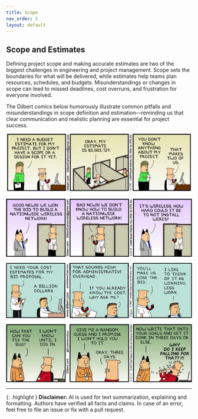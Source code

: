 ```yaml
---
title: Scope
nav_order: 5
layout: default
---
```


## Scope and Estimates

Defining project scope and making accurate estimates are two of the biggest challenges in engineering and project management. Scope sets the boundaries for what will be delivered, while estimates help teams plan resources, schedules, and budgets. Misunderstandings or changes in scope can lead to missed deadlines, cost overruns, and frustration for everyone involved.

The Dilbert comics below humorously illustrate common pitfalls and misunderstandings in scope definition and estimation—reminding us that clear communication and realistic planning are essential for project success.

![Dilbert Scope and Estimates](image-3.png)

![Dilbert Wireless Bid](image.png)

![Dilbert Billion Estimate](image-1.png)

![Dilbert 3d estimate](image-2.png)

---

{: .highlight }
**Disclaimer:** AI is used for text summarization, explaining and formatting. Authors have verified all facts and claims. In case of an error, feel free to file an issue or fix with a pull request.